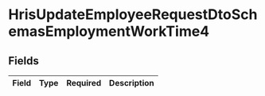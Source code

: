 # HrisUpdateEmployeeRequestDtoSchemasEmploymentWorkTime4


## Fields

| Field       | Type        | Required    | Description |
| ----------- | ----------- | ----------- | ----------- |